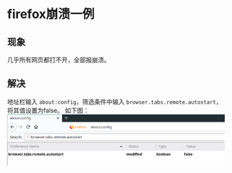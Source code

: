 # firefox崩溃一例
## 现象
几乎所有网页都打不开，全部报崩溃。

## 解决
地址栏输入 ```about:config```，筛选条件中输入 ```browser.tabs.remote.autostart```，将其值设置为false。 如下图：
![authostart](_v_images/20190420233300699_1234124829.png)
